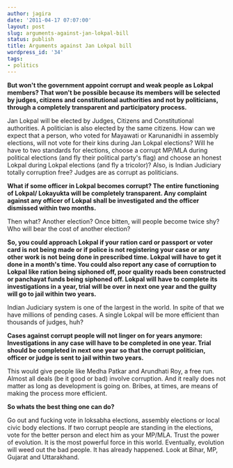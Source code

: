 ```yaml
---
author: jagira
date: '2011-04-17 07:07:00'
layout: post
slug: arguments-against-jan-lokpal-bill
status: publish
title: Arguments against Jan Lokpal bill
wordpress_id: '34'
tags:
- politics
---
```


**But won't the government appoint corrupt and weak people as Lokpal members? That won't be possible because its members will be selected by judges, citizens and constitutional authorities and not by politicians, through a completely transparent and participatory process.**

Jan Lokpal will be elected by Judges, Citizens and Constitutional
authorities. A politician is also elected by the same citizens. How
can we expect that a person, who voted for Mayawati or Karunanidhi
in assembly elections, will not vote for their kins during Jan
Lokpal elections? Will he have to two standards for elections,
choose a corrupt MP/MLA during political elections (and fly their
political party's flag) and choose an honest Lokpal during Lokpal
elections (and fly a tricolor)? Also, is Indian Judiciary totally
corruption free? Judges are as corrupt as politicians.

**What if some officer in Lokpal becomes corrupt? The entire functioning of Lokpal/ Lokayukta will be completely transparent. Any complaint against any officer of Lokpal shall be investigated and the officer dismissed within two months.**

Then what? Another election? Once bitten, will people become twice
shy? Who will bear the cost of another election? 

**So, you could approach Lokpal if your ration card or passport or voter card is not being made or if police is not registering your case or any other work is not being done in prescribed time. Lokpal will have to get it done in a month's time. You could also report any case of corruption to Lokpal like ration being siphoned off, poor quality roads been constructed or panchayat funds being siphoned off. Lokpal will have to complete its investigations in a year, trial will be over in next one year and the guilty will go to jail within two years.**

Indian Judiciary system is one of the largest in the world. In
spite of that we have millions of pending cases. A single Lokpal
will be more efficient than thousands of judges, huh? 

**Cases against corrupt people will not linger on for years anymore: Investigations in any case will have to be completed in one year. Trial should be completed in next one year so that the corrupt politician, officer or judge is sent to jail within two years.**

This would give people like Medha Patkar and Arundhati Roy, a free
run. Almost all deals (be it good or bad) involve corruption. And
it really does not matter as long as development is going on.
Bribes, at times, are means of making the process more efficient.

**So whats the best thing one can do?** 

Go out and fucking vote in
loksabha elections, assembly elections or local civic body
elections. If two corrupt people are standing in the elections,
vote for the better person and elect him as your MP/MLA. Trust the
power of evolution. It is the most powerful force in this world.
Eventually, evolution will weed out the bad people. It has already
happened. Look at Bihar, MP, Gujarat and Uttarakhand.


